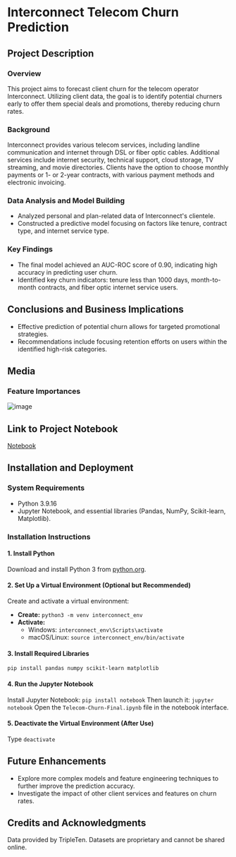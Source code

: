 # Interconnect Telecom Churn Prediction

## Project Description
### Overview
This project aims to forecast client churn for the telecom operator Interconnect. Utilizing client data, the goal is to identify potential churners early to offer them special deals and promotions, thereby reducing churn rates.

### Background
Interconnect provides various telecom services, including landline communication and internet through DSL or fiber optic cables. Additional services include internet security, technical support, cloud storage, TV streaming, and movie directories. Clients have the option to choose monthly payments or 1- or 2-year contracts, with various payment methods and electronic invoicing.

### Data Analysis and Model Building
- Analyzed personal and plan-related data of Interconnect's clientele.
- Constructed a predictive model focusing on factors like tenure, contract type, and internet service type.

### Key Findings
- The final model achieved an AUC-ROC score of 0.90, indicating high accuracy in predicting user churn.
- Identified key churn indicators: tenure less than 1000 days, month-to-month contracts, and fiber optic internet service users.

## Conclusions and Business Implications
- Effective prediction of potential churn allows for targeted promotional strategies.
- Recommendations include focusing retention efforts on users within the identified high-risk categories.

## Media
### Feature Importances
![image](https://github.com/jnorfolk/Telecom-Churn/assets/117448822/86ff7e44-9a16-435e-8410-5fdfcdb77715)

## Link to Project Notebook
[Notebook](https://github.com/jnorfolk/Telecom-Churn/blob/main/Telecom-Churn-Final.ipynb)

## Installation and Deployment
### System Requirements
- Python 3.9.16
- Jupyter Notebook, and essential libraries (Pandas, NumPy, Scikit-learn, Matplotlib).

### Installation Instructions
#### 1. Install Python
Download and install Python 3 from [python.org](https://www.python.org/downloads/).

#### 2. Set Up a Virtual Environment (Optional but Recommended)
Create and activate a virtual environment:
- **Create:** `python3 -m venv interconnect_env`
- **Activate:**
  - Windows: `interconnect_env\Scripts\activate`
  - macOS/Linux: `source interconnect_env/bin/activate`

#### 3. Install Required Libraries
```
pip install pandas numpy scikit-learn matplotlib
```

#### 4. Run the Jupyter Notebook
Install Jupyter Notebook: `pip install notebook`
Then launch it: `jupyter notebook`
Open the `Telecom-Churn-Final.ipynb` file in the notebook interface.

#### 5. Deactivate the Virtual Environment (After Use)
Type `deactivate`

## Future Enhancements
- Explore more complex models and feature engineering techniques to further improve the prediction accuracy.
- Investigate the impact of other client services and features on churn rates.

## Credits and Acknowledgments
Data provided by TripleTen. Datasets are proprietary and cannot be shared online.
